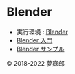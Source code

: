 # Blender

* 実行環境 : [Blender](https://www.blender.org/) 
* [Blender 入門](https://github.com/mubirou/Blender/tree/master/introduction)
* [Blender サンプル](https://github.com/mubirou/Blender/tree/master/sample)

© 2018-2022 夢寐郎